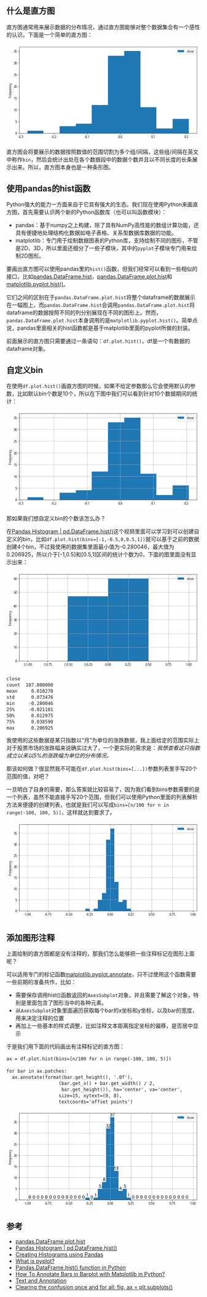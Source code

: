 ## 什么是直方图

直方图通常用来展示数据的分布情况，通过直方图能够对整个数据集合有一个感性的认识。下面是一个简单的直方图：

![](./simple_hist.png)

直方图会将要展示的数据按照数值的范围切割为多个组/间隔，这些组/间隔在英文中称作`bin`，然后会统计出处在各个数据段中的数据个数并且以不同长度的长条展示出来。所以，直方图本身也是一种条形图。

## 使用pandas的hist函数

Python强大的能力一方面来自于它具有强大的生态。我们现在使用Python来画直方图，首先需要认识两个新的Python函数库（也可以叫函数模块）：

- pandas：基于numpy之上构建，除了具有NumPy高性能的数组计算功能，还具有便捷地处理结构化数据如电子表格、关系型数据库数据的功能。
- matplotlib：专门用于绘制数据图表的Python库，支持绘制不同的图形，不管是2D、3D，所以里面还细分了一些子模块，其中的`pyplot`子模块专门用来绘制2D图形。

要画出直方图可以使用pandas里的`hist()`函数，但我们经常可以看到一些相似的接口，比如[pandas.DataFrame.hist](https://pandas.pydata.org/docs/reference/api/pandas.DataFrame.hist.html)，[pandas.DataFrame.plot.hist](https://pandas.pydata.org/pandas-docs/stable/reference/api/pandas.DataFrame.plot.hist.html)和[matplotlib.pyplot.hist()](https://matplotlib.org/3.5.1/api/_as_gen/matplotlib.pyplot.hist.html)。

它们之间的区别在于`pandas.DataFrame.plot.hist`将整个dataframe的数据展示在一幅图上，而`pandas.DataFrame.hist`会调用`pandas.DataFrame.plot.hist`将dataframe的数据按照不同的列分别展现在不同的图形上。然而，`pandas.DataFrame.plot.hist`本身调用的是`matplotlib.pyplot.hist()`。简单点说，pandas里面相关的hist函数都是基于matplotlib里面的pyplot所做的封装。

前面展示的直方图只需要通过一条语句：`df.plot.hist()`，df是一个有数据的dataframe对象。

## 自定义bin

在使用`df.plot.hist()`画直方图的时候，如果不给定参数那么它会使用默认的参数，比如默认bin个数是10个，所以在下图中我们可以看到针对10个数据期间的统计：

![](./simple_hist_with_grid.png)

那如果我们想自定义bin的个数该怎么办？

在[Pandas Histogram | pd.DataFrame.hist()](https://www.youtube.com/watch?v=zNvxJNQhmRs)这个视频里面可以学习到可以创建自定义的bin，比如`df.plot.hist(bins=[-1,-0.5,0,0.5,1])`就可以基于之前的数据创建4个bin，不过我使用的数据集里面最小值为-0.280046，最大值为0.206925，所以介于[-1,0.5]和[0.5,1]区间的统计个数为0，下面的图里面没有显示出来：

![](./4bins_hist_with_grid.png)

```
close
count  107.000000
mean     0.010270
std      0.073476
min     -0.280046
25%     -0.021101
50%      0.012975
75%      0.038590
max      0.206925
```

我使用的这些数据是某只指数以“月”为单位的涨跌数据，我上面给定的范围实际上对于股票市场的涨跌幅来说确实过大了，一个更实际的需求是：*我想查看这只指数成立以来以5%的涨跌幅为单位的分布情况。*

那该如何做？很显然我不可能在`df.plot.hist(bins=[...])`参数列表里手写20个范围的值，对吧？

一旦明白了自身的需要，那么答案就比较容易了，因为我们看到bins参数需要的是一个列表，虽然不能直接手写20个范围，但我们可以使用Python里面的列表解析方法来便捷的创建列表，也就是我们可以写成`bins=[n/100 for n in range(-100, 100, 5)]`，这样就达到要求了。

![](./20bins_hist_with_grid.png)


## 添加图形注释

上面绘制的直方图都是没有注释的，那我们怎么能够把一些注释标记在图形上面呢？

可以适用专门的标记函数[matplotlib.pyplot.annotate](https://matplotlib.org/3.5.1/api/_as_gen/matplotlib.pyplot.annotate.html)，只不过使用这个函数需要一些前期的准备共作，比如：

- 需要保存调用hist()函数返回的`AxesSubplot`对象，并且需要了解这个对象，特别是里面包含了图形当中的各种元素。
- 从`AxesSubplot`对象里面遍历获取每个bar的x坐标和y坐标，以及bar的宽度，用来决定注释的位置
- 再加上一些基本的样式调整，比如注释文本距离指定坐标的偏移，是否居中显示

于是我们用下面的代码画出有注释标记的直方图：

```
ax = df.plot.hist(bins=[n/100 for n in range(-100, 100, 5)])

for bar in ax.patches:
  ax.annotate(format(bar.get_height(), '.0f'),
                   (bar.get_x() + bar.get_width() / 2,
                    bar.get_height()), ha='center', va='center',
                   size=15, xytext=(0, 8),
                   textcoords='offset points')
```

![](./20bins_hist_with_annotation.png)


## 参考

- [pandas.DataFrame.plot.hist](https://pandas.pydata.org/pandas-docs/stable/reference/api/pandas.DataFrame.plot.hist.html)
- [Pandas Histogram | pd.DataFrame.hist()](https://www.youtube.com/watch?v=zNvxJNQhmRs)
- [Creating Histograms using Pandas](https://mode.com/example-gallery/python_histogram/)
- [What is pyplot?](https://www.educative.io/edpresso/what-is-pyplot-in-python)
- [Pandas.DataFrame.hist() function in Python](https://www.geeksforgeeks.org/pandas-dataframe-hist-function-in-python/)
- [How To Annotate Bars in Barplot with Matplotlib in Python?](https://www.geeksforgeeks.org/how-to-annotate-bars-in-barplot-with-matplotlib-in-python/)
- [Text and Annotation](https://jakevdp.github.io/PythonDataScienceHandbook/04.09-text-and-annotation.html)
- [Clearing the confusion once and for all: fig, ax = plt.subplots()](https://towardsdatascience.com/clearing-the-confusion-once-and-for-all-fig-ax-plt-subplots-b122bb7783ca)
